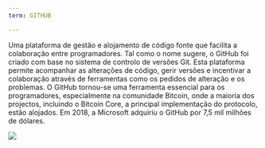 ```yaml
---
term: GITHUB

---
```

Uma plataforma de gestão e alojamento de código fonte que facilita a colaboração entre programadores. Tal como o nome sugere, o GitHub foi criado com base no sistema de controlo de versões Git. Esta plataforma permite acompanhar as alterações de código, gerir versões e incentivar a colaboração através de ferramentas como os pedidos de alteração e os problemas. O GitHub tornou-se uma ferramenta essencial para os programadores, especialmente na comunidade Bitcoin, onde a maioria dos projectos, incluindo o Bitcoin Core, a principal implementação do protocolo, estão alojados. Em 2018, a Microsoft adquiriu o GitHub por 7,5 mil milhões de dólares.

![](../../dictionnaire/assets/46.webp)
